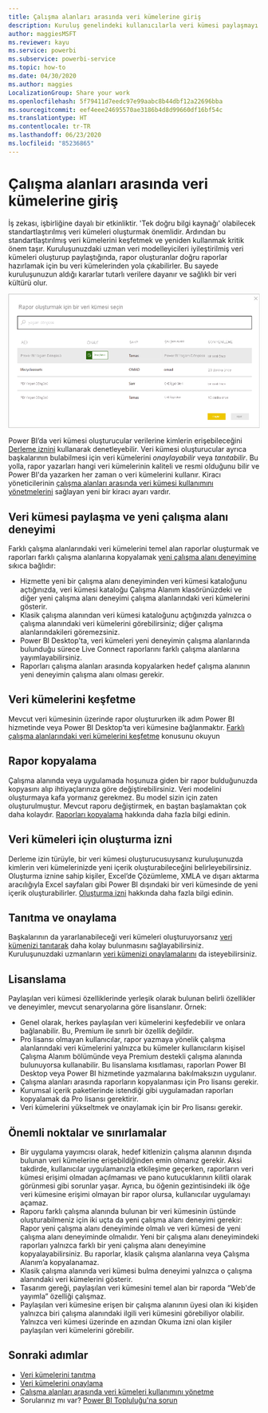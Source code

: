 ```yaml
---
title: Çalışma alanları arasında veri kümelerine giriş
description: Kuruluş genelindeki kullanıcılarla veri kümesi paylaşmayı öğrenin. Kendi çalışma alanlarında sizin veri kümelerinizi temel alan raporlar oluşturabilirler.
author: maggiesMSFT
ms.reviewer: kayu
ms.service: powerbi
ms.subservice: powerbi-service
ms.topic: how-to
ms.date: 04/30/2020
ms.author: maggies
LocalizationGroup: Share your work
ms.openlocfilehash: 5f79411d7eedc97e99aabc8b44dbf12a22696bba
ms.sourcegitcommit: eef4eee24695570ae3186b4d8d99660df16bf54c
ms.translationtype: HT
ms.contentlocale: tr-TR
ms.lasthandoff: 06/23/2020
ms.locfileid: "85236865"
---
```

# <a name="intro-to-datasets-across-workspaces"></a>Çalışma alanları arasında veri kümelerine giriş

İş zekası, işbirliğine dayalı bir etkinliktir. 'Tek doğru bilgi kaynağı' olabilecek standartlaştırılmış veri kümeleri oluşturmak önemlidir. Ardından bu standartlaştırılmış veri kümelerini keşfetmek ve yeniden kullanmak kritik önem taşır. Kuruluşunuzdaki uzman veri modelleyicileri iyileştirilmiş veri kümeleri oluşturup paylaştığında, rapor oluşturanlar doğru raporlar hazırlamak için bu veri kümelerinden yola çıkabilirler. Bu sayede kuruluşunuzun aldığı kararlar tutarlı verilere dayanır ve sağlıklı bir veri kültürü olur.

![Paylaşılan veri kümesi seçme](media/service-datasets-across-workspaces/power-bi-select-shared-dataset.png)

Power BI’da veri kümesi oluşturucular verilerine kimlerin erişebileceğini [Derleme iznini](service-datasets-build-permissions.md) kullanarak denetleyebilir. Veri kümesi oluşturucular ayrıca başkalarının bulabilmesi için veri kümelerini *onaylayabilir* veya *tanıtabilir*. Bu yolla, rapor yazarları hangi veri kümelerinin kaliteli ve resmi olduğunu bilir ve Power BI'da yazarken her zaman o veri kümelerini kullanır. Kiracı yöneticilerinin [çalışma alanları arasında veri kümesi kullanımını yönetmelerini](service-datasets-admin-across-workspaces.md) sağlayan yeni bir kiracı ayarı vardır.

## <a name="dataset-sharing-and-the-new-workspace-experience"></a>Veri kümesi paylaşma ve yeni çalışma alanı deneyimi

Farklı çalışma alanlarındaki veri kümelerini temel alan raporlar oluşturmak ve raporları farklı çalışma alanlarına kopyalamak [yeni çalışma alanı deneyimine](../collaborate-share/service-create-the-new-workspaces.md) sıkıca bağlıdır:

- Hizmette yeni bir çalışma alanı deneyiminden veri kümesi kataloğunu açtığınızda, veri kümesi kataloğu Çalışma Alanım klasörünüzdeki ve diğer yeni çalışma alanı deneyimi çalışma alanlarındaki veri kümelerini gösterir. 
- Klasik çalışma alanından veri kümesi kataloğunu açtığınızda yalnızca o çalışma alanındaki veri kümelerini görebilirsiniz; diğer çalışma alanlarındakileri göremezsiniz.
- Power BI Desktop'ta, veri kümeleri yeni deneyimin çalışma alanlarında bulunduğu sürece Live Connect raporlarını farklı çalışma alanlarına yayımlayabilirsiniz.
- Raporları çalışma alanları arasında kopyalarken hedef çalışma alanının yeni deneyimin çalışma alanı olması gerekir.

## <a name="discover-datasets"></a>Veri kümelerini keşfetme

Mevcut veri kümesinin üzerinde rapor oluştururken ilk adım Power BI hizmetinde veya Power BI Desktop’ta veri kümesine bağlanmaktır. [Farklı çalışma alanlarındaki veri kümelerini keşfetme](service-datasets-discover-across-workspaces.md) konusunu okuyun

## <a name="copy-a-report"></a>Rapor kopyalama

Çalışma alanında veya uygulamada hoşunuza giden bir rapor bulduğunuzda kopyasını alıp ihtiyaçlarınıza göre değiştirebilirsiniz. Veri modelini oluşturmaya kafa yormanız gerekmez. Bu model sizin için zaten oluşturulmuştur. Mevcut raporu değiştirmek, en baştan başlamaktan çok daha kolaydır. [Raporları kopyalama](service-datasets-copy-reports.md) hakkında daha fazla bilgi edinin.

## <a name="build-permission-for-datasets"></a>Veri kümeleri için oluşturma izni

Derleme izin türüyle, bir veri kümesi oluşturucusuysanız kuruluşunuzda kimlerin veri kümelerinizde yeni içerik oluşturabileceğini belirleyebilirsiniz. Oluşturma iznine sahip kişiler, Excel’de Çözümleme, XMLA ve dışarı aktarma aracılığıyla Excel sayfaları gibi Power BI dışındaki bir veri kümesinde de yeni içerik oluşturabilirler. [Oluşturma izni](service-datasets-build-permissions.md) hakkında daha fazla bilgi edinin.

## <a name="promotion-and-certification"></a>Tanıtma ve onaylama

Başkalarının da yararlanabileceği veri kümeleri oluşturuyorsanız [veri kümenizi tanıtarak](service-datasets-promote.md) daha kolay bulunmasını sağlayabilirsiniz. Kuruluşunuzdaki uzmanların [veri kümenizi onaylamalarını](service-datasets-certify.md) da isteyebilirsiniz.

## <a name="licensing"></a>Lisanslama

Paylaşılan veri kümesi özelliklerinde yerleşik olarak bulunan belirli özellikler ve deneyimler, mevcut senaryolarına göre lisanslanır. Örnek:

- Genel olarak, herkes paylaşılan veri kümelerini keşfedebilir ve onlara bağlanabilir. Bu, Premium ile sınırlı bir özellik değildir.
- Pro lisansı olmayan kullanıcılar, rapor yazmaya yönelik çalışma alanlarındaki veri kümelerini yalnızca bu kümeler kullanıcıların kişisel Çalışma Alanım bölümünde veya Premium destekli çalışma alanında bulunuyorsa kullanabilir. Bu lisanslama kısıtlaması, raporları Power BI Desktop veya Power BI hizmetinde yazmalarına bakılmaksızın uygulanır.
- Çalışma alanları arasında raporların kopyalanması için Pro lisansı gerekir.
- Kurumsal içerik paketlerinde istendiği gibi uygulamadan raporları kopyalamak da Pro lisansı gerektirir.
- Veri kümelerini yükseltmek ve onaylamak için bir Pro lisansı gerekir.

## <a name="considerations-and-limitations"></a>Önemli noktalar ve sınırlamalar

- Bir uygulama yayımcısı olarak, hedef kitlenizin çalışma alanının dışında bulunan veri kümelerine erişebildiğinden emin olmanız gerekir. Aksi takdirde, kullanıcılar uygulamanızla etkileşime geçerken, raporların veri kümesi erişimi olmadan açılmaması ve pano kutucuklarının kilitli olarak görünmesi gibi sorunlar yaşar. Ayrıca, bu öğenin gezintisindeki ilk öğe veri kümesine erişimi olmayan bir rapor olursa, kullanıcılar uygulamayı açamaz.
- Raporu farklı çalışma alanında bulunan bir veri kümesinin üstünde oluşturabilmeniz için iki uçta da yeni çalışma alanı deneyimi gerekir: Rapor yeni çalışma alanı deneyiminde olmalı ve veri kümesi de yeni çalışma alanı deneyiminde olmalıdır. Yeni bir çalışma alanı deneyimindeki raporları yalnızca farklı bir yeni çalışma alanı deneyimine kopyalayabilirsiniz. Bu raporlar, klasik çalışma alanlarına veya Çalışma Alanım’a kopyalanamaz. 
- Klasik çalışma alanında veri kümesi bulma deneyimi yalnızca o çalışma alanındaki veri kümelerini gösterir.
- Tasarım gereği, paylaşılan veri kümesini temel alan bir raporda “Web'de yayımla” özelliği çalışmaz.
- Paylaşılan veri kümesine erişen bir çalışma alanının üyesi olan iki kişiden yalnızca biri çalışma alanındaki ilgili veri kümesini görebiliyor olabilir. Yalnızca veri kümesi üzerinde en azından Okuma izni olan kişiler paylaşılan veri kümelerini görebilir. 

## <a name="next-steps"></a>Sonraki adımlar

- [Veri kümelerini tanıtma](service-datasets-promote.md)
- [Veri kümelerini onaylama](service-datasets-certify.md)
- [Çalışma alanları arasında veri kümeleri kullanımını yönetme](service-datasets-admin-across-workspaces.md)
- Sorularınız mı var? [Power BI Topluluğu'na sorun](https://community.powerbi.com/)
